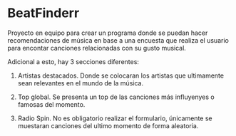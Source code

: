 # BeatFinderr
Proyecto en equipo para crear un programa donde se puedan hacer recomendaciones de música en base a una encuesta que realiza el usuario para encontar canciones relacionadas con su gusto musical.

Adicional a esto, hay 3 secciones diferentes:

1. Artistas destacados. Donde se colocaran los artistas que ultimamente sean relevantes en el mundo de la música.

2. Top global. Se presenta un top de las canciones más influyenyes o famosas del momento.

3. Radio Spin. No es obligatorio realizar el formulario, únicamente se muestaran canciones del ultimo momento de forma aleatoria.
